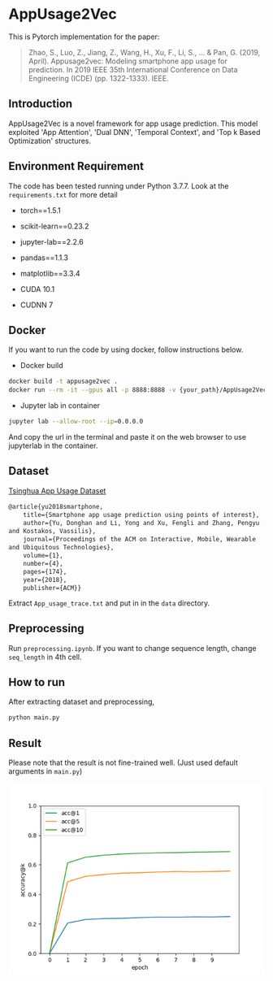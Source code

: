 # AppUsage2Vec

This is Pytorch implementation for the paper:

> Zhao, S., Luo, Z., Jiang, Z., Wang, H., Xu, F., Li, S., ... & Pan, G. (2019, April). Appusage2vec: Modeling smartphone app usage for prediction. In 2019 IEEE 35th International Conference on Data Engineering (ICDE) (pp. 1322-1333). IEEE.

## Introduction

AppUsage2Vec is a novel framework for app usage prediction.
This model exploited 'App Attention', 'Dual DNN', 'Temporal Context', and 'Top k Based Optimization' structures.

## Environment Requirement

The code has been tested running under Python 3.7.7.
Look at the `requirements.txt` for more detail

- torch==1.5.1
- scikit-learn==0.23.2
- jupyter-lab==2.2.6
- pandas==1.1.3
- matplotlib==3.3.4

- CUDA 10.1
- CUDNN 7

## Docker

If you want to run the code by using docker, follow instructions below.

* Docker build

```bash
docker build -t appusage2vec .
docker run --rm -it --gpus all -p 8888:8888 -v {your_path}/AppUsage2Vec:/AppUsage2Vec appusage2vec /bin/bash
```

* Jupyter lab in container

```bash
jupyter lab --allow-root --ip=0.0.0.0
```
And copy the url in the terminal and paste it on the web browser to use jupyterlab in the container.

## Dataset

[Tsinghua App Usage Dataset](http://fi.ee.tsinghua.edu.cn/appusage/)

```
@article{yu2018smartphone,
    title={Smartphone app usage prediction using points of interest},
    author={Yu, Donghan and Li, Yong and Xu, Fengli and Zhang, Pengyu and Kostakos, Vassilis},
    journal={Proceedings of the ACM on Interactive, Mobile, Wearable and Ubiquitous Technologies},
    volume={1},
    number={4},
    pages={174},
    year={2018},
    publisher={ACM}}
```
Extract `App_usage_trace.txt` and put in in the `data` directory.

## Preprocessing

Run `preprocessing.ipynb`.
If you want to change sequence length, change `seq_length` in 4th cell.

## How to run

After extracting dataset and preprocessing,

```bash
python main.py
```

## Result

Please note that the result is not fine-trained well. (Just used default arguments in `main.py`)

<img src=result.png width=600>
